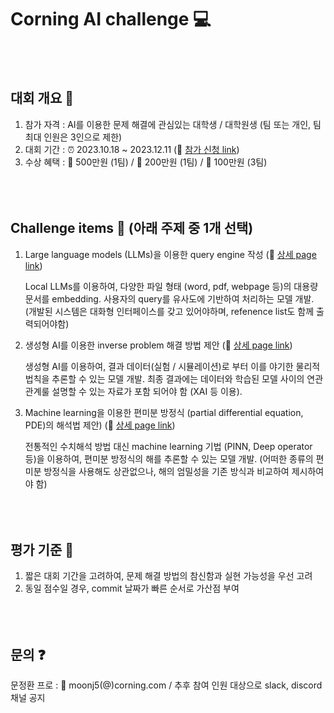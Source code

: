 # Corning AI challenge 💻
<br/><br/>
## 대회 개요 💬
1. 참가 자격 : AI를 이용한 문제 해결에 관심있는 대학생 / 대학원생 (팀 또는 개인, 팀 최대 인원은 3인으로 제한)
1. 대회 기간 : ⏰ 2023.10.18  ~ 2023.12.11 (🔗 [참가 신청 link](https://c2023-recruit.com))
1. 수상 혜택 : 🥇 500만원 (1팀) / 🥈 200만원 (1팀) / 🥉 100만원 (3팀)
<br/><br/><br/><br/>


## Challenge items 🏃 (아래 주제 중 1개 선택)
1. Large language models (LLMs)을 이용한 query engine 작성 (🔗 [상세 page link](https://github.com/corning-ai-challenge/item1.git))

   Local LLMs를 이용하여, 다양한 파일 형태 (word, pdf, webpage 등)의 대용량 문서를 embedding. 사용자의 query를 유사도에 기반하여 처리하는 모델 개발. (개발된 시스템은 대화형 인터페이스를 갖고 있어야하며, refenence list도 함께 출력되어야함)

2. 생성형 AI를 이용한 inverse problem 해결 방법 제안 (🔗 [상세 page link](https://github.com/corning-ai-challenge/item2.git))
   
   생성형 AI를 이용하여, 결과 데이터(실험 / 시뮬레이션)로 부터 이를 야기한 물리적 법칙을 추론할 수 있는 모델 개발. 최종 결과에는 데이터와 학습된 모델 사이의 연관 관계룰 설명할 수 있는 자료가 포함 되어야 함 (XAI 등 이용).

3. Machine learning을 이용한 편미분 방정식 (partial differential equation, PDE)의 해석법 제안) (🔗 [상세 page link](https://github.com/corning-ai-challenge/item3.git))
   
   전통적인 수치해석 방법 대신 machine learning 기법 (PINN, Deep operator 등)을 이용하여, 편미분 방정식의 해를 추론할 수 있는 모델 개발. (어떠한 종류의 편미분 방정식을 사용해도 상관없으나, 해의 엄밀성을 기존 방식과 비교하여 제시하여야 함)
<br/><br/><br/><br/>


## 평가 기준 📝
1. 짧은 대회 기간을 고려하여, 문제 해결 방법의 참신함과 실현 가능성을 우선 고려
2. 동일 점수일 경우, commit 날짜가 빠른 순서로 가산점 부여
<br/><br/><br/><br/>


## 문의 ❓
문정환 프로 : 📧 moonj5(@)corning.com / 추후 참여 인원 대상으로 slack, discord 채널 공지

